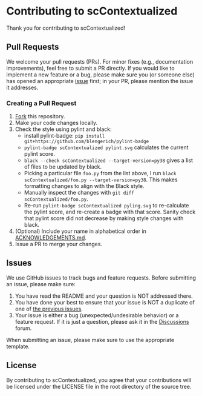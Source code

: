 # Contributing to scContextualized
Thank you for contributing to scContextualized!


## Pull Requests
We welcome your pull requests (PRs).
For minor fixes (e.g., documentation improvements), feel free to submit a PR directly.
If you would like to implement a new feature or a bug, please make sure you (or someone else) has opened an appropriate [issue](https://github.com/blengerich/scContextualized/issues) first; in your PR, please mention the issue it addresses.

### Creating a Pull Request
1. [Fork](https://github.com/blengerich/scContextualized/fork) this repository.
2. Make your code changes locally.
3. Check the style using pylint and black:
    - install pylint-badge: `pip install git+https://github.com/blengerich/pylint-badge`
    - `pylint-badge scContextualized pylint.svg` calculates the current pylint score.
    - `black --check scContextualized --target-version=py38` gives a list of files to be updated by black.
    - Picking a particular file `foo.py` from the list above, I run `black scContextualized/foo.py --target-version=py38`. This makes formatting changes to align with the Black style.
    - Manually inspect the changes with `git diff scContextualized/foo.py`.
    - Re-run `pylint-badge scContextualized pyling.svg` to re-calculate the pylint score, and re-create a badge with that score. Sanity check that pylint score did not decrease by making style changes with black.
4. (Optional) Include your name in alphabetical order in [ACKNOWLEDGEMENTS.md](https://github.com/blengerich/scContextualized/blob/main/ACKNOWLEDGEMENTS.md).
5. Issue a PR to merge your changes.


## Issues
We use GitHub issues to track bugs and feature requests.
Before submitting an issue, please make sure:

1. You have read the README and your question is NOT addressed there.
2. You have done your best to ensure that your issue is NOT a duplicate of one of [the previous issues](https://github.com/blengerich/scContextualized/issues).
3. Your issue is either a bug (unexpected/undesirable behavior) or a feature request.
If it is just a question, please ask it in the [Discussions](https://github.com/blengerich/scContextualized/discussions) forum.

When submitting an issue, please make sure to use the appropriate template.


## License
By contributing to scContextualized, you agree that your contributions will be licensed
under the LICENSE file in the root directory of the source tree.